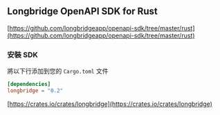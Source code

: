 ## Longbridge OpenAPI SDK for Rust

[https://github.com/longbridgeapp/openapi-sdk/tree/master/rust](https://github.com/longbridgeapp/openapi-sdk/tree/master/rust)

### 安裝 SDK

將以下行添加到您的 `Cargo.toml` 文件

```toml
[dependencies]
longbridge = "0.2"
```

[https://crates.io/crates/longbridge](https://crates.io/crates/longbridge)

